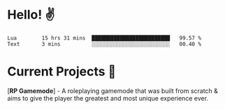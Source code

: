 # Hello! ✌️

<!--START_SECTION:waka-->
```text
Lua        15 hrs 31 mins  █████████████████████████   99.57 % 
Text       3 mins          ░░░░░░░░░░░░░░░░░░░░░░░░░   00.40 % 
```
<!--END_SECTION:waka-->

# Current Projects 🎨
[**RP Gamemode**] - A roleplaying gamemode that was built from scratch & aims to give the player the greatest and most unique experience ever.
